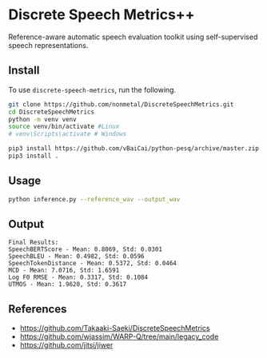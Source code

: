 # Discrete Speech Metrics++

Reference-aware automatic speech evaluation toolkit using self-supervised speech representations. 

## Install

To use `discrete-speech-metrics`, run the following. 
```bash
git clone https://github.com/nonmetal/DiscreteSpeechMetrics.git
cd DiscreteSpeechMetrics
python -m venv venv
source venv/bin/activate #Linux
# venv\Scripts\activate # Windows

pip3 install https://github.com/vBaiCai/python-pesq/archive/master.zip
pip3 install .
```

## Usage

```bash
python inference.py --reference_wav --output_wav
```

## Output

```
Final Results:
SpeechBERTScore - Mean: 0.8069, Std: 0.0301
SpeechBLEU - Mean: 0.4982, Std: 0.0596
SpeechTokenDistance - Mean: 0.5372, Std: 0.0464
MCD - Mean: 7.0716, Std: 1.6591
Log F0 RMSE - Mean: 0.3317, Std: 0.1084
UTMOS - Mean: 1.9620, Std: 0.3617
```

## References
- https://github.com/Takaaki-Saeki/DiscreteSpeechMetrics
- https://github.com/wjassim/WARP-Q/tree/main/legacy_code
- https://github.com/jitsi/jiwer
